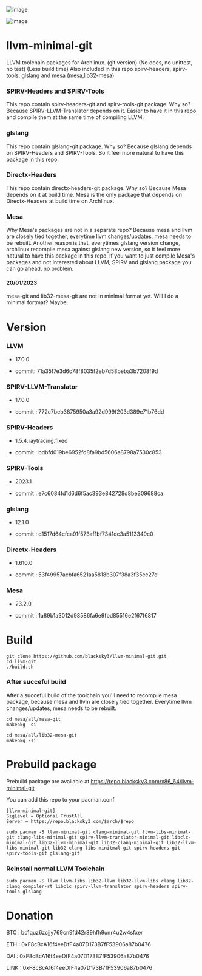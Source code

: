 ![image](https://user-images.githubusercontent.com/68618182/188527035-385752e7-fbd3-4865-abda-fdba4a804d99.png)

![image](https://user-images.githubusercontent.com/68618182/213734198-0cf50021-1f02-4c80-9a48-6f20ad42ce04.png)

# llvm-minimal-git

LLVM toolchain packages for Archlinux. (git version) (No docs, no unittest, no test) (Less build time) Also included in this repo spirv-headers, spirv-tools, glslang and mesa (mesa,lib32-mesa)

### SPIRV-Headers and SPIRV-Tools

This repo contain spirv-headers-git and spirv-tools-git package. Why so? Because SPIRV-LLVM-Translator depends on it. Easier to have it in this repo and compile them at the same time of compiling LLVM.

### glslang

This repo contain glslang-git package. Why so? Because glslang depends on SPIRV-Headers and SPIRV-Tools. So it feel more natural to have this package in this repo.

### Directx-Headers

This repo contain directx-headers-git package. Why so? Because Mesa depends on it at build time. Mesa is the only package that depends on Directx-Headers at build time on Archlinux.

### Mesa

Why Mesa's packages are not in a separate repo? Because mesa and llvm are closely tied together, everytime llvm changes/updates, mesa needs to be rebuilt. Another reason is that, everytimes glslang version change, archlinux recompile mesa against glslang new version, so it feel more natural to have this package in this repo. If you want to just compile Mesa's packages and not interested about LLVM, SPIRV and glslang package you can go ahead, no problem.

#### 20/01/2023

mesa-git and lib32-mesa-git are not in minimal format yet. Will I do a minimal fortmat? Maybe.

# Version

### LLVM

- 17.0.0

- commit: 71a35f7e3d6c78f8035f2eb7d58beba3b7208f9d

### SPIRV-LLVM-Translator

- 17.0.0

- commit : 772c7beb3875950a3a92d999f203d389e71b76dd

### SPIRV-Headers

- 1.5.4.raytracing.fixed

- commit : bdbfd019be6952fd8fa9bd5606a8798a7530c853

### SPIRV-Tools

- 2023.1

- commit : e7c6084fd1d6d6f5ac393e842728d8be309688ca

### glslang

- 12.1.0

- commit : d1517d64cfca91f573af1bf7341dc3a5113349c0

### Directx-Headers

- 1.610.0

- commit : 53f49957acbfa6521aa5818b307f38a3f35ec27d 

### Mesa

- 23.2.0

- commit : 1a89b1a3012d98586fa6e9fbd85516e2f67f6817

# Build

    git clone https://github.com/blacksky3/llvm-minimal-git.git
    cd llvm-git
    ./build.sh

### After succeful build

After a succeful build of the toolchain you'll need to recompile mesa package, because mesa and llvm are closely tied together. Everytime llvm changes/updates, mesa needs to be rebuilt.

    cd mesa/all/mesa-git
    makepkg -si

    cd mesa/all/lib32-mesa-git
    makepkg -si

# Prebuild package

Prebuild package are available at https://repo.blacksky3.com/x86_64/llvm-minimal-git

You can add this repo to your pacman.conf

    [llvm-minimal-git]
    SigLevel = Optional TrustAll
    Server = https://repo.blacksky3.com/$arch/$repo

    sudo pacman -S llvm-minimal-git clang-minimal-git llvm-libs-minimal-git clang-libs-minimal-git spirv-llvm-translator-minimal-git libclc-minimal-git lib32-llvm-minimal-git lib32-clang-minimal-git lib32-llvm-libs-minimal-git lib32-clang-libs-minitmal-git spirv-headers-git spirv-tools-git glslang-git

### Reinstall normal LLVM Toolchain

    sudo pacman -S llvm llvm-libs lib32-llvm lib32-llvm-libs clang lib32-clang compiler-rt libclc spirv-llvm-translator spirv-headers spirv-tools glslang

# Donation

BTC : bc1quz6zcjjy769cn9fd42r89hfh9unr4u2w4sfxer

ETH : 0xF8cBcA16f4eeDfF4a07D173B7fF53906a87b0476

DAI : 0xF8cBcA16f4eeDfF4a07D173B7fF53906a87b0476

LINK : 0xF8cBcA16f4eeDfF4a07D173B7fF53906a87b0476
